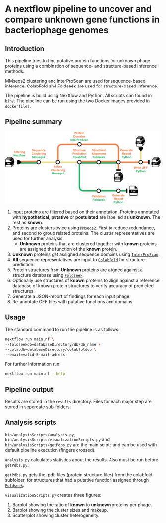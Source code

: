 # A nextflow pipeline to uncover and compare unknown gene functions in bacteriophage genomes

## Introduction

This pipeline tries to find putative protein functions for unknown phage proteins using a combination of sequence- and structure-based inference methods.

MMseqs2 clustering and InterProScan are used for sequence-based inference.
ColabFold and Foldseek are used for structure-based inference.

The pipeline is build using Nextflow and Python. All scripts can found in `bin/`.
The pipeline can be run using the two Docker images provided in `dockerfiles`.

## Pipeline summary

<picture>
  <source media="(prefers-color-scheme: dark)" srcset="pipeline-subway-alt.png">
  <source media="(prefers-color-scheme: light)" srcset="pipeline-subway.png">
  <img alt="Fallback" src="pipeline-subway-alt.png">
</picture>

1. Input proteins are filtered based on their annotation. Proteins annotated with **hypothetical, putative** or **postulated** are labelled as **unknown**. The rest as **known**.
2. Proteins are clusters twice using [`MMseqs2`](https://github.com/soedinglab/MMseqs2). First to reduce redundance, and second to group related proteins. The cluster representatives are used for further analysis.
    - **Unknown** proteins that are clustered together with **known** proteins are assigned the function of the **known** protein. 
3. **Unknown** proteins get assigned sequence domains using [`InterProScan`](https://www.ebi.ac.uk/interpro/search/sequence/).
4. **All** sequence representatives are input to [`ColabFold`](https://github.com/sokrypton/ColabFold) for structure prediction.
5. Protein structures from **Unknown** proteins are aligned against a structure database using [`Foldseek`](https://github.com/steineggerlab/foldseek).
6. Optionally use structures of **known** proteins to align against a reference database of known protein structures to verify accuracy of predicted structures.
7. Generate a JSON-report of findings for each input phage. 
8. Re-annotate GFF files with putative functions and domains.

## Usage

The standard command to run the pipeline is as follows:
```bash
nextflow run main.nf \
--foldseekdb=databaseDirectory/db/db_name \
--colabdb=databaseDirectory/colabfolddb \
--email=valid-E-mail-adress
```
For further information run:
```bash
nextflow run main.nf --help
```

## Pipeline output
Results are stored in the `results` directory. Files for each major step are stored in sepereate sub-folders.

## Analysis scripts
`bin/analysisScripts/analysis.py`, `bin/analysisScripts/visualizationScripts.py` and `bin/analysisScripts/getPdbs.py` are the main scipts and can be used with default pipeline execution (fingers crossed).

`analysis.py` calculates statistics about the results. Also must be run before `getPdbs.py`.

`getPdbs.py` gets the .pdb files (protein structure files) from the colabfold subfolder, for structures that had a putative function assigned through [`Foldseek`](https://github.com/steineggerlab/foldseek).

`visualizationScripts.py` creates three figures: 
1. Barplot showing the ratio of **known** to **unknown** proteins per phage.
2. Barplot showing the cluster sizes and makeup.
3. Scatterplot showing cluster heterogeneity.